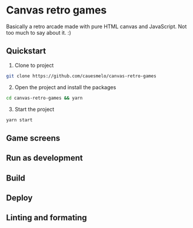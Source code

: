 # Canvas retro games

Basically a retro arcade made with pure HTML canvas and JavaScript. Not too much to say about it. :)

## Quickstart

1. Clone to project

```bash
git clone https://github.com/cauesmelo/canvas-retro-games
```

2. Open the project and install the packages

```bash
cd canvas-retro-games && yarn
```

3. Start the project

```bash
yarn start
```

## Game screens

## Run as development

## Build

## Deploy

## Linting and formating
